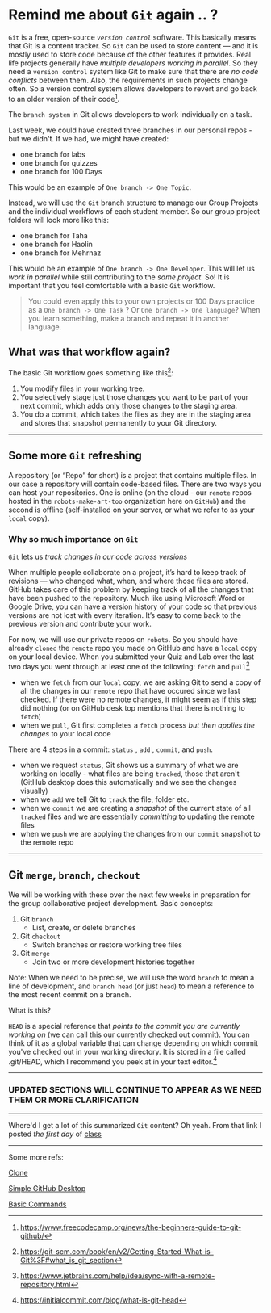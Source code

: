 # Remind me about `Git` again .. ?

`Git` is a free, open-source _`version control`_ software. This basically means that Git is a content tracker. So `Git` can be used to store content — and it is mostly used to store code because of the other features it provides. Real life projects generally have _multiple developers working in parallel_. So they need a `version control` system like Git to make sure that there are _no code conflicts_ between them. Also, the requirements in such projects change often. So a version control system allows developers to revert and go back to an older version of their code[^1]. 

The `branch system` in Git allows developers to work individually on a task.

Last week, we could have created three branches in our personal repos - but we didn't. If we had, we might have created:
- one branch for labs
- one branch for quizzes
- one branch for 100 Days

This would be an example of `One branch -> One Topic`.

Instead, we will use the `Git` branch structure to manage our Group Projects and the individual workflows of each student member. So our group project folders will look more like this:
- one branch for Taha
- one branch for Haolin
- one branch for Mehrnaz

This would be an example of `One branch -> One Developer`. This will let us _work in parallel_ while still contributing to the _same project_. So! It is important that you feel comfortable with a basic `Git` workflow.


>
> You could even apply this to your own projects or 100 Days practice as a `One branch -> One Task` ?
> Or `One branch -> One language`? When you learn something, make a branch and repeat it in another language.
> 

## What was that workflow again?

The basic Git workflow goes something like this[^2]:

1. You modify files in your working tree.
2. You selectively stage just those changes you want to be part of your next commit, which adds only those changes to the staging area.
3. You do a commit, which takes the files as they are in the staging area and stores that snapshot permanently to your Git directory.

---

## Some more `Git` refreshing

A repository (or “Repo” for short) is a project that contains multiple files. In our case a repository will contain code-based files. There are two ways you can host your repositories. One is online (on the cloud - our `remote` repos hosted in the `robots-make-art-too` organization here on `GitHub`) and the second is offline (self-installed on your server, or what we refer to as your `local` copy).

### Why so much importance on `Git`

`Git` lets us _track changes in our code across versions_

When multiple people collaborate on a project, it’s hard to keep track of revisions — who changed what, when, and where those files are stored. GitHub takes care of this problem by keeping track of all the changes that have been pushed to the repository. Much like using Microsoft Word or Google Drive, you can have a version history of your code so that previous versions are not lost with every iteration. It’s easy to come back to the previous version and contribute your work. 

For now, we will use our private repos on `robots`. So you should have already `cloned` the `remote` repo you made on GitHub and have a `local` copy on your local device. When you submitted your Quiz and Lab over the last two days you went through at least one of the following: `fetch` and `pull`[^3] 
- when we `fetch` from our `local` copy, we are asking Git to send a copy of all the changes in our `remote` repo that have occured since we last checked. If there were no remote changes, it might seem as if this step did nothing (or on GitHub desk top mentions that there is nothing to `fetch`)
- when we `pull`, Git first completes a `fetch` process _but then applies the changes_ to your local code

There are 4 steps in a commit: `status` , `add` , `commit`, and `push`. 
- when we request `status`, Git shows us a summary of what we are working on locally - what files are being `tracked`, those that aren't (GitHub desktop does this automatically and we see the changes visually)
- when we `add` we tell Git to `track` the file, folder etc.
- when we `commit` we are creating a _snapshot_ of the current state of all `tracked` files and we are essentially _committing_ to updating the remote files
- when we `push` we are applying the changes from our `commit` snapshot to the remote repo

---

## Git `merge`, `branch`, `checkout`

We will be working with these over the next few weeks in preparation for the group collaborative project development. Basic concepts:

1. Git `branch`
   - List, create, or delete branches
2. Git `checkout`
   - Switch branches or restore working tree files
3. Git `merge`
   - Join two or more development histories together

Note: When we need to be precise, we will use the word `branch` to mean a line of development, and `branch head` (or just `head`) to mean a reference to the most recent commit on a branch.

What is this?

`HEAD` is a special reference that _points to the commit you are currently working on_ (we can call this our currently checked out commit). You can think of it as a global variable that can change depending on which commit you've checked out in your working directory. It is stored in a file called .git/HEAD, which I recommend you peek at in your text editor.[^4] 

---

### UPDATED SECTIONS WILL CONTINUE TO APPEAR AS WE NEED THEM OR MORE CLARIFICATION

---

Where'd I get a lot of this summarized `Git` content? Oh yeah. From that link I posted _the first day_ of [class](https://www.freecodecamp.org/news/the-beginners-guide-to-git-github/)

[^1]: https://www.freecodecamp.org/news/the-beginners-guide-to-git-github/
[^2]: https://git-scm.com/book/en/v2/Getting-Started-What-is-Git%3F#what_is_git_section
[^3]: https://www.jetbrains.com/help/idea/sync-with-a-remote-repository.html
[^4]: https://initialcommit.com/blog/what-is-git-head

--- 

Some more refs: 

[Clone](https://www.classicpress.net/github-desktop-step-2-clone/)

[Simple GitHub Desktop](https://www.classicpress.net/github-desktop-a-really-really-simple-tutorial/)

[Basic Commands](https://www.earthdatascience.org/workshops/intro-version-control-git/basic-git-commands/)
